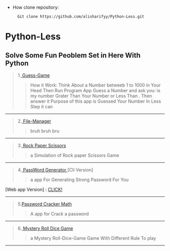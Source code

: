 - How clone repository:

        Git clone https://github.com/alisharifyy/Python-Less.git


# Python-Less
## Solve Some Fun Peoblem Set in Here With Python


> 1.<a href="./Guess-game"> Guess-Game </a> 
  >> How it Work: Think About a Number betweeb 1 to 1000  in Your Head Then Run Program
  >> App Guess a Number and ask you: is my number Grater Than Your Number or Less Than .
  >> Then answer it
  >> Purpose of this app is Guessed Your Number In Less Step it can
___
> 2.<a href="./File_Manager"> File-Manager </a> 
  >> bruh bruh bru
  
___
> 3.<a href="./Rock-paper-Scissors"> Rock Paper Scissors </a>
  >> a Simulation of Rock paper Scissors Game

___

> 4.<a href="PassWord-Generator" > PassWord Generator </a> [Cli Version]
  >> a app For Generating Strong Password For You
  
   [Web app Version] : <a href='https://github.com/alisharifyy/Flask-apps/tree/main/Web-PassWord-Gn'>CLICK!</a>
___

> 5.<a href='./Pass-cracker' >Password Cracker Math</a>
  >> A app for Crack a password 
___

> 6.<a href='./Roll-Dice-Game' > Mystery Roll Dice Game</a>
  >> a Mystery Roll-Dice-Game Game With Different Rule To play

___
